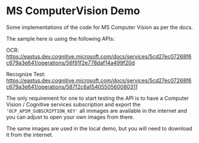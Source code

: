 # MS ComputerVision Demo
Some implementations of the code for MS Computer Vision as per the docs.

The sample here is using the following APIs:

OCR: https://eastus.dev.cognitive.microsoft.com/docs/services/5cd27ec07268f6c679a3e641/operations/56f91f2e778daf14a499f20d

Recognize Test: https://eastus.dev.cognitive.microsoft.com/docs/services/5cd27ec07268f6c679a3e641/operations/587f2c6a1540550560080311

The only requirement for one to start testing the API is to have a Computer Vision / Cognitive services subscription and export the `'OCP_APIM_SUBSCRIPTION_KEY'` all immages are available in the internet and you can adjust to open your own images from there.

The same images are used in the local demo, but you will need to download it from the internet.
